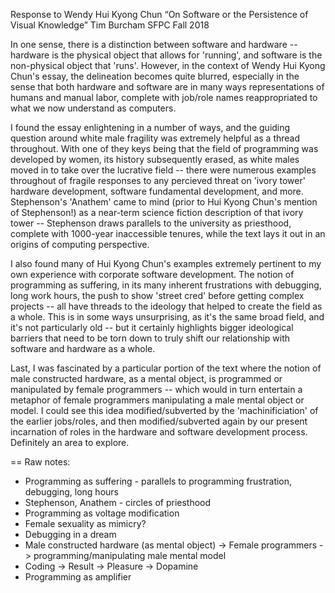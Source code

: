Response to Wendy Hui Kyong Chun “On Software or the Persistence of Visual Knowledge”
Tim Burcham
SFPC Fall 2018

In one sense, there is a distinction between software and hardware -- hardware is the physical object that allows for 'running', and software is the non-physical object that 'runs'.  However, in the context of  Wendy Hui Kyong Chun's essay, the delineation becomes quite blurred, especially in the sense that both hardware and software are in many ways representations of humans and manual labor, complete with job/role names reappropriated to what we now understand as computers.

I found the essay enlightening in a number of ways, and the guiding question around white male fragility was extremely helpful as a thread throughout.  With one of they keys being that the field of programming was developed by women, its history subsequently erased, as white males moved in to take over the lucrative field -- there were numerous examples throughout of fragile responses to any percieved threat on 'ivory tower' hardware development, software fundamental development, and more.  Stephenson's 'Anathem' came to mind (prior to Hui Kyong Chun's mention of Stephenson!) as a near-term science fiction description of that ivory tower -- Stephenson draws parallels to the university as priesthood, complete with 1000-year inaccessible tenures, while the text lays it out in an origins of computing perspective.

I also found many of Hui Kyong Chun's examples extremely pertinent to my own experience with corporate software development.  The notion of programming as suffering, in its many inherent frustrations with debugging, long work hours, the push to show 'street cred' before getting complex projects -- all have threads to the ideology that helped to create the field as a whole.  This is in some ways unsurprising, as it's the same broad field, and it's not particularly old -- but it certainly highlights bigger ideological barriers that need to be torn down to truly shift our relationship with software and hardware as a whole.

Last, I was fascinated by a particular portion of the text where the notion of male constructed hardware, as a mental object, is programmed or manipulated by female programmers  -- which would in turn entertain a metaphor of female programmers manipulating a male mental object or model.  I could see this idea modified/subverted by the 'machinificiation' of the earlier jobs/roles, and then modified/subverted again by our present incarnation of roles in the hardware and software development process.  Definitely an area to explore.

== Raw notes:
* Programming as suffering - parallels to programming frustration, debugging, long hours
* Stephenson, Anathem - circles of priesthood
* Programming as voltage modification
* Female sexuality as mimicry?
* Debugging in a dream
* Male constructed hardware (as mental object) -> Female programmers -> programming/manipulating male mental model
* Coding -> Result -> Pleasure -> Dopamine
* Programming as amplifier
